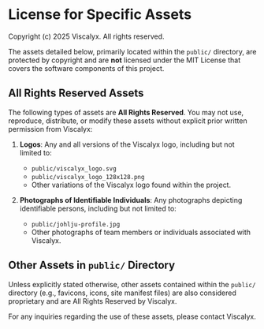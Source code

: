# License for Specific Assets

Copyright (c) 2025 Viscalyx. All rights reserved.

The assets detailed below, primarily located within the `public/` directory, are protected by copyright and are **not** licensed under the MIT License that covers the software components of this project.

## All Rights Reserved Assets

The following types of assets are **All Rights Reserved**. You may not use, reproduce, distribute, or modify these assets without explicit prior written permission from Viscalyx:

1. **Logos**: Any and all versions of the Viscalyx logo, including but not limited to:
   - `public/viscalyx_logo.svg`
   - `public/viscalyx_logo_128x128.png`
   - Other variations of the Viscalyx logo found within the project.

2. **Photographs of Identifiable Individuals**: Any photographs depicting identifiable persons, including but not limited to:
   - `public/johlju-profile.jpg`
   - Other photographs of team members or individuals associated with Viscalyx.

## Other Assets in `public/` Directory

Unless explicitly stated otherwise, other assets contained within the `public/` directory (e.g., favicons, icons, site manifest files) are also considered proprietary and are All Rights Reserved by Viscalyx.

For any inquiries regarding the use of these assets, please contact Viscalyx.
